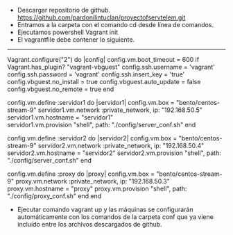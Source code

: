 -  Descargar repositorio de github.
https://github.com/pardonilintuclan/proyectofservtelem.git
- Entramos a la carpeta con el comando cd desde línea de comandos.
-  Ejecutamos powershell
Vagrant init
-  El vagrantfile debe contener lo siguiente.
----------------------------------------------------------------------------------------------------
Vagrant.configure("2") do |config|
config.vm.boot_timeout = 600
 if Vagrant.has_plugin? "vagrant-vbguest"
 config.ssh.username = 'vagrant'
 config.ssh.password = 'vagrant'
 config.ssh.insert_key = 'true'
 config.vbguest.no_install = true
 config.vbguest.auto_update = false
 config.vbguest.no_remote = true
 end

config.vm.define :servidor1 do |servidor1|
config.vm.box = "bento/centos-stream-9"
   servidor1.vm.network :private_network, ip: "192.168.50.5"
   servidor1.vm.hostname = "servidor1"  
   servidor1.vm.provision "shell", path: "./config/server_conf.sh"
   end

config.vm.define :servidor2 do |servidor2|
config.vm.box = "bento/centos-stream-9"
   servidor2.vm.network :private_network, ip: "192.168.50.4"
   servidor2.vm.hostname = "servidor2"
   servidor2.vm.provision "shell", path: "./config/server_conf.sh"
   end

config.vm.define :proxy do |proxy|
config.vm.box = "bento/centos-stream-9"
   proxy.vm.network :private_network, ip: "192.168.50.3"
   proxy.vm.hostname = "proxy"
   proxy.vm.provision "shell", path: "./config/proxy_conf.sh"
   end
end

- Ejecutar comando vagrant up y las máquinas se configurarán automáticamente con los comandos de la carpeta conf que ya viene incluido entre los archivos descargados de github.
